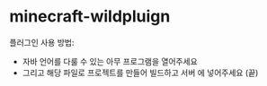 # minecraft-wildpluign
플러그인 사용 방법:
* 자바 언어를 다룰 수 있는 아무 프로그램을 열어주세요
* 그리고 해당 파일로 프로젝트를 만들어 빌드하고 서버 에 넣어주세요 (끝)
